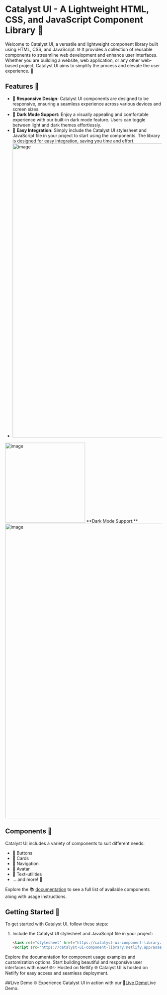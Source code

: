  # Catalyst UI - A Lightweight HTML, CSS, and JavaScript Component Library 🚀

Welcome to Catalyst UI, a versatile and lightweight component library built using HTML, CSS, and JavaScript. 🌐 It provides a collection of reusable components to streamline web development and enhance user interfaces. Whether you are building a website, web application, or any other web-based project, Catalyst UI aims to simplify the process and elevate the user experience. 🚀

## Features 🌟

- 📱 **Responsive Design:** Catalyst UI components are designed to be responsive, ensuring a seamless experience across various devices and screen sizes.
- 🌙 **Dark Mode Support:** Enjoy a visually appealing and comfortable experience with our built-in dark mode feature. Users can toggle between light and dark themes effortlessly.
- 🧩 **Easy Integration:** Simply include the Catalyst UI stylesheet and JavaScript file in your project to start using the components. The library is designed for easy integration, saving you time and effort.
- <img width="945" alt="image" src="https://github.com/NehaChandra22/Component-Library/assets/106490240/455d933e-8b19-4734-93bb-8a865bbcf362">
<img width="257" alt="image" src="https://github.com/NehaChandra22/Component-Library/assets/106490240/1cf7f293-1a5f-433c-8b79-28c7a3694870">
 **Dark Mode Support:** <img width="947" alt="image" src="https://github.com/NehaChandra22/Component-Library/assets/106490240/eec75c18-90ae-416b-834f-a068067b0bf5">


## Components 🎉

Catalyst UI includes a variety of components to suit different needs:

- 🔘 Buttons
- 📇 Cards
- 🔗 Navigation 
- 👤 Avatar
- 📝 Text-utilities
- ... and more! 🚀

Explore the 📚 [documentation](https://catalyst-ui-component-library.netlify.app/documentation) to see a full list of available components along with usage instructions.

## Getting Started 🚀

To get started with Catalyst UI, follow these steps:

1. Include the Catalyst UI stylesheet and JavaScript file in your project:
   ```html
   <link rel="stylesheet" href="https://catalyst-ui-component-library.netlify.app/assets/styles/cui-use.css">
   <script src="https://catalyst-ui-component-library.netlify.app/assets/Js/script.js"></script>
Explore the documentation for component usage examples and customization options.
Start building beautiful and responsive user interfaces with ease! 🌐✨
Hosted on Netlify 🌐
Catalyst UI is hosted on Netlify for easy access and seamless deployment.

##Live Demo 🌐
Experience Catalyst UI in action with our 🚀[Live Demo](https://catalyst-ui-component-library.netlify.app/)Live Demo.

